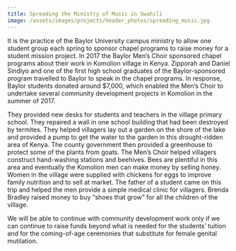 ```yaml
---
title: Spreading the Ministry of Music in Swahili
image: /assets/images/projects/header_photos/spreading_music.jpg
---
```

It is the practice of the Baylor University campus ministry to allow one student group each spring to sponsor chapel
programs to raise money for a student mission project. In 2017 the Baylor Men’s Choir sponsored chapel programs about
their work in Komolion village in Kenya. Zipporah and Daniel Sindiyo and one of the first high school graduates of the
Baylor-sponsored program travelled to Baylor to speak in the chapel programs. In response, Baylor students donated
around $7,000, which enabled the Men’s Choir to undertake several community development projects in Komolion in the
summer of 2017.

They provided new desks for students and teachers in the village primary school. They repaired a wall in one school
building that had been destroyed by termites. They helped villagers lay out a garden on the shore of the lake and
provided a pump to get the water to the garden in this drought-ridden area of Kenya. The county government then provided
a greenhouse to protect some of the plants from goats. The Men’s Choir helped villagers construct hand-washing stations
and beehives. Bees are plentiful in this area and eventually the Komolion men can make money by selling honey. Women in
the village were supplied with chickens for eggs to improve family nutrition and to sell at market. The father of a
student came on this trip and helped the men provide a simple medical clinic for villagers. Brenda Bradley raised money
to buy “shoes that grow” for all the children of the village.

We will be able to continue with community development work only if we can continue to raise funds beyond what is needed
for the students’ tuition and for the coming-of-age ceremonies that substitute for female genital mutilation.
